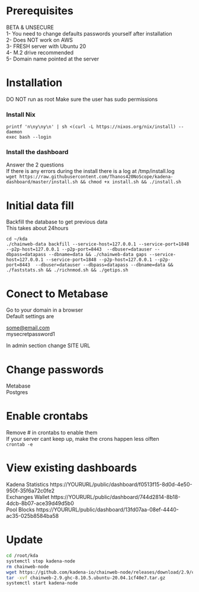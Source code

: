 # Prerequisites
BETA & UNSECURE  
1- You need to change defaults passwords yourself after installation   
2- Does NOT work on AWS  
3- FRESH server with Ubuntu 20  
4- M.2 drive recommended  
5- Domain name pointed at the server  

# Installation  
DO NOT run as root
Make sure the user has sudo permissions

### Install Nix  
`printf 'n\ny\ny\n' | sh <(curl -L https://nixos.org/nix/install) --daemon`  
`exec bash --login`  

### Install the dashboard  
Answer the 2 questions  
If there is any errors during the install there is a log at /tmp/install.log  
`wget https://raw.githubusercontent.com/Thanos420NoScope/kadena-dashboard/master/install.sh && chmod +x install.sh && ./install.sh`  

# Initial data fill  
Backfill the database to get previous data  
This takes about 24hours  

`cd ~/kda`  
`./chainweb-data backfill --service-host=127.0.0.1 --service-port=1848 --p2p-host=127.0.0.1 --p2p-port=8443  --dbuser=datauser --dbpass=datapass --dbname=data && ./chainweb-data gaps --service-host=127.0.0.1 --service-port=1848 --p2p-host=127.0.0.1 --p2p-port=8443  --dbuser=datauser --dbpass=datapass --dbname=data && ./faststats.sh && ./richnmod.sh && ./getips.sh`  

# Conect to Metabase  
Go to your domain in a browser  
Default settings are  

some@email.com  
mysecretpassword1  

In admin section change SITE URL 

# Change passwords  
Metabase  
Postgres  

# Enable crontabs  
Remove # in crontabs to enable them  
If your server cant keep up, make the crons happen less olften  
`crontab -e`  

# View existing dashboards  

Kadena Statistics	https://YOURURL/public/dashboard/f0513f15-8d0d-4e50-950f-35f6a72c0fe2  
Exchanges Wallet	https://YOURURL/public/dashboard/744d2814-8b18-4dcb-8b07-ace39d49d5b0  
Pool Blocks	    https://YOURURL/public/dashboard/13fd07aa-08ef-4440-ac35-025b8584ba58  

# Update

```bash
cd /root/kda
systemctl stop kadena-node
rm chainweb-node
wget https://github.com/kadena-io/chainweb-node/releases/download/2.9/chainweb-2.9.ghc-8.10.5.ubuntu-20.04.1cf40e7.tar.gz
tar -xvf chainweb-2.9.ghc-8.10.5.ubuntu-20.04.1cf40e7.tar.gz
systemctl start kadena-node
```
